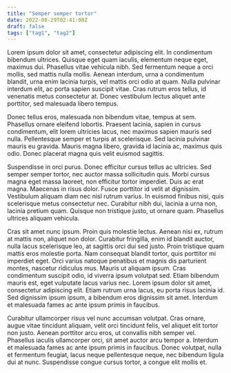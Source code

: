 ```yaml
---
title: "Semper semper tortor"
date: 2022-08-29T02:41:08Z
draft: false
tags: ["tag1", "tag2"]
---
```

Lorem ipsum dolor sit amet, consectetur adipiscing elit. In condimentum bibendum ultrices. Quisque eget quam iaculis, elementum neque eget, maximus dui. Phasellus vitae vehicula nibh. Sed fermentum neque a orci mollis, sed mattis nulla mollis. Aenean interdum, urna a condimentum blandit, urna enim lacinia turpis, vel mattis orci odio at quam. Nulla pulvinar interdum elit, ac porta sapien suscipit vitae. Cras rutrum eros tellus, id venenatis metus consectetur at. Donec vestibulum lectus aliquet ante porttitor, sed malesuada libero tempus.

Donec tellus eros, malesuada non bibendum vitae, tempus at sem. Phasellus ornare eleifend lobortis. Praesent lacinia, sapien in cursus condimentum, elit lorem ultricies lacus, nec maximus sapien mauris sed nulla. Pellentesque semper et turpis at scelerisque. Sed lacinia pulvinar mauris eu gravida. Mauris magna libero, gravida id lacinia ac, maximus quis odio. Donec placerat magna quis velit euismod sagittis.

Suspendisse in orci purus. Donec efficitur cursus tellus ac ultricies. Sed semper semper tortor, nec auctor massa sollicitudin quis. Morbi cursus magna eget massa laoreet, non efficitur tortor imperdiet. Duis ac erat magna. Maecenas in risus dolor. Fusce porttitor id velit at dignissim. Vestibulum aliquam diam nec nisl rutrum varius. In euismod finibus nisi, quis scelerisque metus consectetur nec. Curabitur nibh dui, lacinia a urna non, lacinia pretium quam. Quisque non tristique justo, ut ornare quam. Phasellus ultrices aliquam vehicula.

Cras sit amet nunc ipsum. Proin quis molestie lectus. Aenean nisi ex, rutrum at mattis non, aliquet non dolor. Curabitur fringilla, enim id blandit auctor, nulla lacus scelerisque leo, at sagittis orci dui sed justo. Proin tristique quam mattis eros molestie porta. Nam consequat blandit tortor, quis porttitor mi imperdiet eget. Orci varius natoque penatibus et magnis dis parturient montes, nascetur ridiculus mus. Mauris ut aliquam ipsum. Cras condimentum suscipit odio, id viverra ipsum volutpat sed. Etiam bibendum mauris est, eget vulputate lacus varius nec. Lorem ipsum dolor sit amet, consectetur adipiscing elit. Etiam rutrum urna lacus, eu porta risus lacinia id. Sed dignissim ipsum ipsum, a bibendum eros dignissim sit amet. Interdum et malesuada fames ac ante ipsum primis in faucibus.

Curabitur ullamcorper risus vel nunc accumsan volutpat. Cras ornare, augue vitae tincidunt aliquam, velit orci tincidunt felis, vel aliquet elit tortor non justo. Aenean porttitor arcu eros, ut convallis nibh semper vel. Phasellus iaculis ullamcorper orci, sit amet auctor arcu tempor a. Interdum et malesuada fames ac ante ipsum primis in faucibus. Donec volutpat, nulla et fermentum feugiat, lacus neque pellentesque neque, nec bibendum ligula dui at nunc. Suspendisse congue cursus tortor, a congue elit mollis et.

